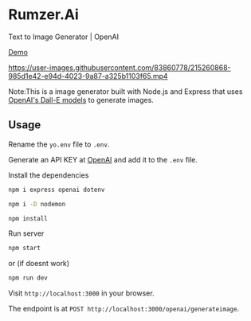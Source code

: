 # Rumzer.Ai
Text to Image Generator | OpenAI

[Demo](https://proud-dog-suspenders.cyclic.app/)

https://user-images.githubusercontent.com/83860778/215260868-985d1e42-e94d-4023-9a87-a325b1103f65.mp4

Note:This is a image generator built with Node.js and Express that uses [OpenAI's Dall-E models](https://beta.openai.com/docs/guides/images) to generate images.


 


## Usage

Rename the `yo.env` file to `.env`.

Generate an API KEY at [OpenAI](https://beta.openai.com/) and add it to the `.env` file.

Install the dependencies

```bash
npm i express openai dotenv
```

```bash
npm i -D nodemon
```

```bash
npm install
```

Run server

```bash
npm start
```

or (if doesnt work)

```bash
npm run dev
```


Visit `http://localhost:3000` in your browser.

The endpoint is at `POST http://localhost:3000/openai/generateimage`.
